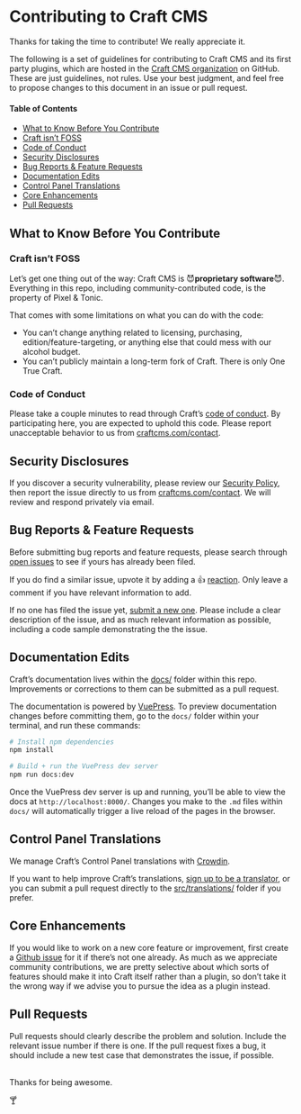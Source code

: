 # Contributing to Craft CMS

Thanks for taking the time to contribute! We really appreciate it.

The following is a set of guidelines for contributing to Craft CMS and its first party plugins, which are hosted in the [Craft CMS organization](https://github.com/craftcms) on GitHub. These are just guidelines, not rules. Use your best judgment, and feel free to propose changes to this document in an issue or pull request.

#### Table of Contents

- [What to Know Before You Contribute](#what-to-know-before-you-contribute)
- [Craft isn’t FOSS](#craft-isnt-foss)
- [Code of Conduct](#code-of-conduct)
- [Security Disclosures](#security-disclosures)
- [Bug Reports & Feature Requests](#bug-reports--feature-requests)
- [Documentation Edits](#documentation-edits)
- [Control Panel Translations](#control-panel-translations)
- [Core Enhancements](#core-enhancements)
- [Pull Requests](#pull-requests)

## What to Know Before You Contribute

### Craft isn’t FOSS

Let’s get one thing out of the way: Craft CMS is :smiling_imp:**proprietary software**:smiling_imp:. Everything in this repo, including community-contributed code, is the property of Pixel & Tonic.

That comes with some limitations on what you can do with the code:

- You can’t change anything related to licensing, purchasing, edition/feature-targeting, or anything else that could mess with our alcohol budget.
- You can’t publicly maintain a long-term fork of Craft. There is only One True Craft.

### Code of Conduct

Please take a couple minutes to read through Craft’s [code of conduct](https://docs.craftcms.com/v3/coc.html). By participating here, you are expected to uphold this code. Please report unacceptable behavior to us from [craftcms.com/contact](https://craftcms.com/contact).

## Security Disclosures

If you discover a security vulnerability, please review our [Security Policy](https://github.com/craftcms/cms/wiki/Security-Policy), then report the issue directly to us from [craftcms.com/contact](https://craftcms.com/contact). We will review and respond privately via email.

## Bug Reports & Feature Requests

Before submitting bug reports and feature requests, please search through [open issues](https://github.com/craftcms/cms/issues) to see if yours has already been filed.

If you do find a similar issue, upvote it by adding a :thumbsup: [reaction](https://github.com/blog/2119-add-reactions-to-pull-requests-issues-and-comments). Only leave a comment if you have relevant information to add.

If no one has filed the issue yet, [submit a new one](https://github.com/craftcms/cms/issues/new). Please include a clear description of the issue, and as much relevant information as possible, including a code sample demonstrating the the issue.

## Documentation Edits

Craft’s documentation lives within the [docs/](https://github.com/craftcms/cms/tree/develop/docs) folder within this repo. Improvements or corrections to them can be submitted as a pull request.

The documentation is powered by [VuePress](https://vuepress.vuejs.org/). To preview documentation changes before committing them, go to the `docs/` folder within your terminal, and run these commands:

```bash
# Install npm dependencies
npm install

# Build + run the VuePress dev server
npm run docs:dev
```

Once the VuePress dev server is up and running, you’ll be able to view the docs at `http://localhost:8000/`. Changes you make to the `.md` files within `docs/` will automatically trigger a live reload of the pages in the browser.

## Control Panel Translations

We manage Craft’s Control Panel translations with [Crowdin](https://crowdin.com/project/craft-cms).

If you want to help improve Craft’s translations, [sign up to be a translator](https://crwd.in/craft-cms), or you can submit a pull request directly to the [src/translations/](https://github.com/craftcms/cms/tree/develop/src/translations) folder if you prefer. 

## Core Enhancements

If you would like to work on a new core feature or improvement, first create a [Github issue](https://github.com/craftcms/cms/issues) for it if there’s not one already. As much as we appreciate community contributions, we are pretty selective about which sorts of features should make it into Craft itself rather than a plugin, so don’t take it the wrong way if we advise you to pursue the idea as a plugin instead.

## Pull Requests

Pull requests should clearly describe the problem and solution. Include the relevant issue number if there is one. If the pull request fixes a bug, it should include a new test case that demonstrates the issue, if possible.

<br>
Thanks for being awesome.

:cocktail:

